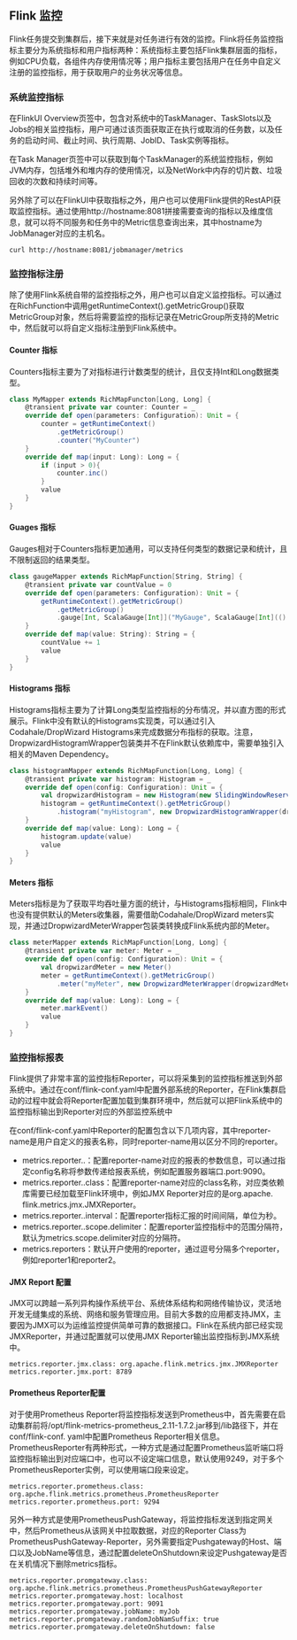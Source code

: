 ## Flink 监控

Flink任务提交到集群后，接下来就是对任务进行有效的监控。Flink将任务监控指标主要分为系统指标和用户指标两种：系统指标主要包括Flink集群层面的指标，例如CPU负载，各组件内存使用情况等；用户指标主要包括用户在任务中自定义注册的监控指标，用于获取用户的业务状况等信息。

### 系统监控指标

在FlinkUI Overview页签中，包含对系统中的TaskManager、TaskSlots以及Jobs的相关监控指标，用户可通过该页面获取正在执行或取消的任务数，以及任务的启动时间、截止时间、执行周期、JobID、Task实例等指标。

在Task Manager页签中可以获取到每个TaskManager的系统监控指标，例如JVM内存，包括堆外和堆内存的使用情况，以及NetWork中内存的切片数、垃圾回收的次数和持续时间等。

另外除了可以在FlinkUI中获取指标之外，用户也可以使用Flink提供的RestAPI获取监控指标。通过使用http://hostname:8081拼接需要查询的指标以及维度信息，就可以将不同服务和任务中的Metric信息查询出来，其中hostname为JobManager对应的主机名。

```shell
curl http://hostname:8081/jobmanager/metrics
```

### 监控指标注册

除了使用Flink系统自带的监控指标之外，用户也可以自定义监控指标。可以通过在RichFunction中调用getRuntimeContext().getMetricGroup()获取MetricGroup对象，然后将需要监控的指标记录在MetricGroup所支持的Metric中，然后就可以将自定义指标注册到Flink系统中。

#### Counter 指标

Counters指标主要为了对指标进行计数类型的统计，且仅支持Int和Long数据类型。

```scala
class MyMapper extends RichMapFuncton[Long, Long] {
    @transient private var counter: Counter = _
    override def open(parameters: Configuration): Unit = {
        counter = getRuntimeContext()
        	.getMetricGroup()
        	.counter("MyCounter")
    }
    override def map(input: Long): Long = {
        if (input > 0){
            counter.inc()
        }
        value
    }
}
```

#### Guages 指标

Gauges相对于Counters指标更加通用，可以支持任何类型的数据记录和统计，且不限制返回的结果类型。

```scala
class gaugeMapper extends RichMapFunction[String, String] {
    @transient private var countValue = 0
    override def open(parameters: Configuration): Unit = {
        getRuntimeContext().getMetricGroup()
        	.getMetricGroup()
        	.gauge[Int, ScalaGauge[Int]]("MyGauge", ScalaGauge[Int](() => countValue))
    }
    override def map(value: String): String = {
        countValue += 1
        value
    }
}
```

#### Histograms 指标

Histograms指标主要为了计算Long类型监控指标的分布情况，并以直方图的形式展示。Flink中没有默认的Histograms实现类，可以通过引入Codahale/DropWizard Histograms来完成数据分布指标的获取。注意，DropwizardHistogramWrapper包装类并不在Flink默认依赖库中，需要单独引入相关的Maven Dependency。

```scala
class histogramMapper extends RichMapFunction[Long, Long] {
    @transient private var histogram: Histogram = _
    override def open(config: Configuration): Unit = {
        val dropwizardHistogram = new Histogram(new SlidingWindowReservoir(500))
        histogram = getRuntimeContext().getMetricGroup()
        	.histogram("myHistogram", new DropwizardHistogramWrapper(dropwizardHistogram))
    }
    override def map(value: Long): Long = {
        histogram.update(value)
        value
    }
}
```

#### Meters 指标

Meters指标是为了获取平均吞吐量方面的统计，与Histograms指标相同，Flink中也没有提供默认的Meters收集器，需要借助Codahale/DropWizard meters实现，并通过DropwizardMeterWrapper包装类转换成Flink系统内部的Meter。

```scala
class meterMapper extends RichMapFunction[Long, Long] {
    @transient private var meter: Meter = _
    override def open(config: Configuration): Unit = {
        val dropwizardMeter = new Meter()
        meter = getRuntimeContext().getMetricGroup()
        	.meter("myMeter", new DropwizardMeterWrapper(dropwizardMeter))
    }
    override def map(value: Long): Long = {
        meter.markEvent()
        value
    }
}
```

### 监控指标报表

Flink提供了非常丰富的监控指标Reporter，可以将采集到的监控指标推送到外部系统中。通过在conf/flink-conf.yaml中配置外部系统的Reporter，在Flink集群启动的过程中就会将Reporter配置加载到集群环境中，然后就可以把Flink系统中的监控指标输出到Reporter对应的外部监控系统中

在conf/flink-conf.yaml中Reporter的配置包含以下几项内容，其中reporter-name是用户自定义的报表名称，同时reporter-name用以区分不同的reporter。

- metrics.reporter.<reporter-name>.<config>：配置reporter-name对应的报表的参数信息，可以通过指定config名称将参数传递给报表系统，例如配置服务器端口<reporter-name>.port:9090。
- metrics.reporter.<reporter-name>.class：配置reporter-name对应的class名称，对应类依赖库需要已经加载至Flink环境中，例如JMX Reporter对应的是org.apache. flink.metrics.jmx.JMXReporter。
- metrics.reporter.<reporter-name>.interval：配置reporter指标汇报的时间间隔，单位为秒。
- metrics.reporter.<reporter-name>.scope.delimiter：配置reporter监控指标中的范围分隔符，默认为metrics.scope.delimiter对应的分隔符。
- metrics.reporters：默认开户使用的reporter，通过逗号分隔多个reporter，例如reporter1和reporter2。

#### JMX Report 配置

JMX可以跨越一系列异构操作系统平台、系统体系结构和网络传输协议，灵活地开发无缝集成的系统、网络和服务管理应用。目前大多数的应用都支持JMX，主要因为JMX可以为运维监控提供简单可靠的数据接口。Flink在系统内部已经实现JMXReporter，并通过配置就可以使用JMX Reporter输出监控指标到JMX系统中。

```
metrics.reporter.jmx.class: org.apache.flink.metrics.jmx.JMXReporter
metrics.reporter.jmx.port: 8789
```

#### Prometheus Reporter配置

对于使用Prometheus Reporter将监控指标发送到Prometheus中，首先需要在启动集群前将/opt/flink-metrics-prometheus_2.11-1.7.2.jar移到/lib路径下，并在conf/flink-conf. yaml中配置Prometheus Reporter相关信息。PrometheusReporter有两种形式，一种方式是通过配置Prometheus监听端口将监控指标输出到对应端口中，也可以不设定端口信息，默认使用9249，对于多个PrometheusReporter实例，可以使用端口段来设定。

```
metrics.reporter.prometheus.class: org.apche.flink.metrics.prometheus.PrometheusReporter
metrics.reporter.prometheus.port: 9294
```

另外一种方式是使用PrometheusPushGateway，将监控指标发送到指定网关中，然后Prometheus从该网关中拉取数据，对应的Reporter Class为PrometheusPushGateway-Reporter，另外需要指定Pushgateway的Host、端口以及JobName等信息，通过配置deleteOnShutdown来设定Pushgateway是否在关机情况下删除metrics指标。

```
metrics.reporter.promgateway.class: org.apche.flink.metrics.prometheus.PrometheusPushGatewayReporter
metrics.reporter.promgateway.host: localhost
metrics.reporter.promgateway.port: 9091
metrics.reporter.promgateway.jobName: myJob
metrics.reporter.promgateway.randomJobNamSuffix: true
metrics.reporter.promgateway.deleteOnShutdown: false
```

























